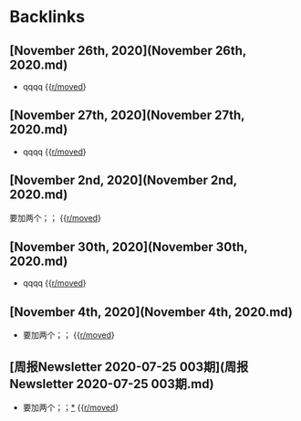 
# Backlinks
## [November 26th, 2020](November 26th, 2020.md)
- qqqq {{[r/moved](../r/moved.md)}

## [November 27th, 2020](November 27th, 2020.md)
- qqqq {{[r/moved](../r/moved.md)}

## [November 2nd, 2020](November 2nd, 2020.md)
要加两个；； {{[r/moved](../r/moved.md)}

## [November 30th, 2020](November 30th, 2020.md)
- qqqq {{[r/moved](../r/moved.md)}

## [November 4th, 2020](November 4th, 2020.md)
- 要加两个；； {{[r/moved](../r/moved.md)}

## [周报Newsletter 2020-07-25 003期](周报Newsletter 2020-07-25 003期.md)
- 要加两个；；[*](((Z8XscXqVq))) {{[r/moved](../r/moved.md)}

